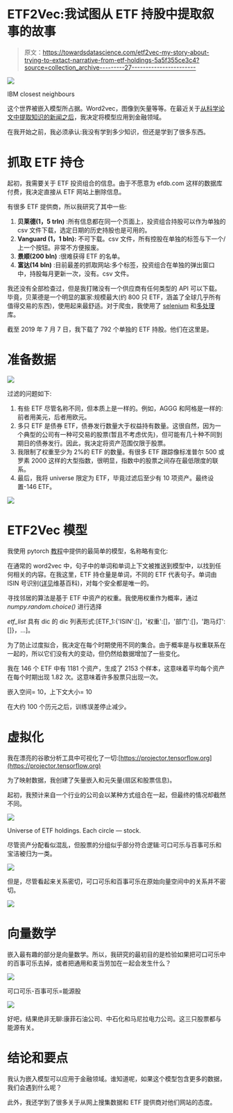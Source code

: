 # ETF2Vec:我试图从 ETF 持股中提取叙事的故事

> 原文：<https://towardsdatascience.com/etf2vec-my-story-about-trying-to-extact-narrative-from-etf-holdings-5a5f355ce3c4?source=collection_archive---------27----------------------->

![](img/697764d5af03ac64497063abe5216ba0.png)

IBM closest neighbours

这个世界被嵌入模型所占据。Word2vec，图像到矢量等等。在最近关于[从科学论文中提取知识的新闻之后](/using-unsupervised-machine-learning-to-uncover-hidden-scientific-knowledge-6a3689e1c78d)，我决定将模型应用到金融领域。

在我开始之前，我必须承认:我没有学到多少知识，但还是学到了很多东西。

# 抓取 ETF 持仓

起初，我需要关于 ETF 投资组合的信息。由于不愿意为 efdb.com 这样的数据库付费，我决定直接从 ETF 网站上删除信息。

有很多 ETF 提供商，所以我研究了其中一些:

1.  **贝莱德(1，5 trln)** :所有信息都在同一个页面上，投资组合持股可以作为单独的 csv 文件下载，选定日期的历史持股也是可用的。
2.  **Vanguard (1，1 bln):** 不可下载。csv 文件，所有控股在单独的标签与下一个/上一个按钮。非常不方便报废。
3.  **景顺(200 bln)** :很难获得 ETF 的名单。
4.  **富达(14 bln)** :目前最差的抓取网站:多个标签，投资组合在单独的弹出窗口中，持股每月更新一次，没有。csv 文件。

我还没有全部检查过，但是我打赌没有一个供应商有任何类型的 API 可以下载。毕竟，贝莱德是一个明显的赢家:规模最大(约 800 只 ETF，涵盖了全球几乎所有值得交易的东西)，使用起来最舒适。对于爬虫，我使用了 [selenium](https://selenium-python.readthedocs.io) 和[多处理](https://docs.python.org/3.4/library/multiprocessing.html?highlight=process)库。

截至 2019 年 7 月 7 日，我下载了 792 个单独的 ETF 持股。他们在这里是。

# 准备数据

![](img/d595fca4a5695e7fc21bf4599cf3deb1.png)

过滤的问题如下:

1.  有些 ETF 尽管名称不同，但本质上是一样的。例如，AGGG 和阿格是一样的:前者用美元，后者用欧元。
2.  多只 ETF 是债券 ETF，债券发行数量大于权益持有数量。这很自然，因为一个典型的公司有一种可交易的股票(暂且不考虑优先)，但可能有几十种不同到期日的债券发行。因此，我决定将资产范围仅限于股票。
3.  我限制了权重至少为 2%的 ETF 的数量。有很多 ETF 跟踪像标准普尔 500 或罗素 2000 这样的大型指数，很明显，指数中的股票之间存在最低限度的联系。
4.  最后，我将 universe 限定为 ETF，毕竟过滤后至少有 10 项资产。最终设置-146 ETF。

![](img/f9f711f60a8d97a7575edcd05077bbc7.png)

# ETF2Vec 模型

我使用 pytorch [教程](https://pytorch.org/tutorials/beginner/nlp/word_embeddings_tutorial.html)中提供的最简单的模型，名称略有变化:

在通常的 word2vec 中，句子中的单词和单词上下文被推送到模型中，以找到任何相关的内容。在我这里，ETF 持仓量是单词，不同的 ETF 代表句子。单词由 ISIN 号识别([详见](https://en.wikipedia.org/wiki/International_Securities_Identification_Number)维基百科)，对每个安全都是唯一的。

寻找邻居的算法是基于 ETF 中资产的权重。我使用权重作为概率，通过 *numpy.random.choice()* 进行选择

*etf_list* 具有 dic 的 dic 列表形式:[ETF_1:{'ISIN':[]，'权重':[]，'部门':[]，'跑马灯':[]}，…]。

为了防止过度拟合，我决定在每个时期使用不同的集合。由于概率是与权重联系在一起的，所以它们没有大的变动，但仍然给数据增加了一些变化。

我在 146 个 ETF 中有 1181 个资产，生成了 2153 个样本，这意味着平均每个资产在每个时期出现 1.82 次。这意味着许多股票只出现一次。

嵌入空间= 10，上下文大小= 10

在大约 100 个历元之后，训练误差停止减少。

# 虚拟化

我在漂亮的谷歌分析工具中可视化了一切:[https://projector.tensorflow.org](https://projector.tensorflow.org)

为了映射数据，我创建了矢量嵌入和元矢量(扇区和股票信息)。

起初，我预计来自一个行业的公司会以某种方式组合在一起，但最终的情况却截然不同。

![](img/5f0fbe43cabace5668b96c9c71c808c8.png)

Universe of ETF holdings. Each circle — stock.

尽管资产分配看似混乱，但股票的分组似乎部分符合逻辑:可口可乐与百事可乐和宝洁被归为一类。

![](img/5139a4c5c8be168bf6f5e4ba87c4cbb6.png)

但是，尽管看起来关系密切，可口可乐和百事可乐在原始向量空间中的关系并不密切。

![](img/2dc868cc7c3637704ae5b8b4ccad94b7.png)

# 向量数学

嵌入最有趣的部分是向量数学。所以，我研究的最初目的是检验如果把可口可乐中的百事可乐去掉，或者把通用和麦当劳加在一起会发生什么？

![](img/62b64d7ec0bd9139a486b391e0cfc486.png)

可口可乐-百事可乐=能源股

![](img/3db2154d24220e7ccea457653879291d.png)

好吧，结果绝非无聊:康菲石油公司、中石化和马尼拉电力公司。这三只股票都与能源有关。

# 结论和要点

我认为嵌入模型可以应用于金融领域。谁知道呢，如果这个模型包含更多的数据，我们会遇到什么呢？

此外，我还学到了很多关于从网上搜集数据和 ETF 提供商对他们网站的态度。